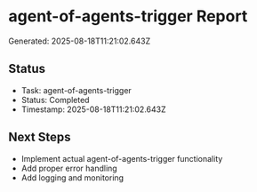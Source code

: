 # agent-of-agents-trigger Report

Generated: 2025-08-18T11:21:02.643Z

## Status
- Task: agent-of-agents-trigger
- Status: Completed
- Timestamp: 2025-08-18T11:21:02.643Z

## Next Steps
- Implement actual agent-of-agents-trigger functionality
- Add proper error handling
- Add logging and monitoring

